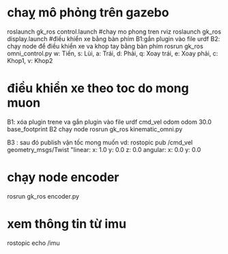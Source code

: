 # chaỵ mô phỏng trên gazebo
roslaunch gk_ros control.launch
#chay mo phong tren rviz 
roslaunch gk_ros display.launch
#điều khiển xe bằng bàn phím 
B1:gắn plugin vào file urdf
 <gazebo>
  <plugin name="gazebo_ros_control" filename="libgazebo_ros_control.so"/>
</gazebo>
B2: chạy node để điều khiển xe va khop tay bằng bàn phím
 rosrun gk_ros omni_control.py
 w: Tiến, s: Lùi, a: Trái, d: Phải, q: Xoay trái, e: Xoay phải, c: Khop1, v: Khop2
# điều khiển xe theo toc do mong muon
B1: xóa plugin trene va gắn plugin vào file urdf
<gazebo>
    <plugin name="object_controller" filename="libgazebo_ros_planar_move.so">
      <commandTopic>cmd_vel</commandTopic>
      <odometryTopic>odom</odometryTopic>
      <odometryFrame>odom</odometryFrame>
      <odometryRate>30.0</odometryRate>
      <robotBaseFrame>base_footprint</robotBaseFrame>
    </plugin>
  </gazebo> 
  B2 chạy node 
  rosrun gk_ros kinematic_omni.py
  
  B3 : sau đó publish vận tốc mong muốn 
  vd: rostopic pub /cmd_vel geometry_msgs/Twist "linear:
  x: 1.0
  y: 0.0
  z: 0.0
angular:
  x: 0.0
  y: 0.0
# chạy node encoder
rosrun gk_ros encoder.py
# xem thông tin từ imu
rostopic echo /imu
